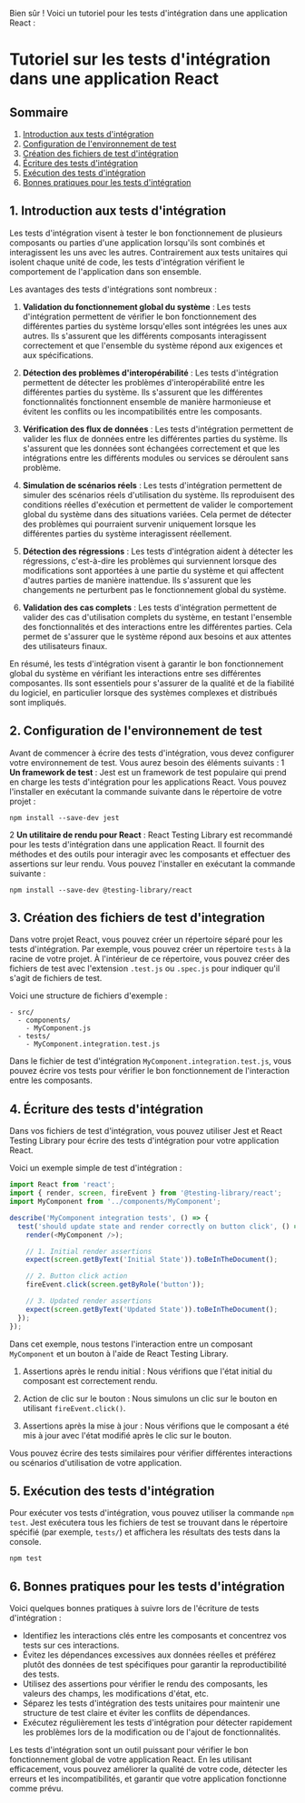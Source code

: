 Bien sûr ! Voici un tutoriel pour les tests d'intégration dans une application React :

# Tutoriel sur les tests d'intégration dans une application React

## Sommaire
1. [Introduction aux tests d'intégration](#introduction-aux-tests-dintégration)
2. [Configuration de l'environnement de test](#configuration-de-lenvironnement-de-test)
3. [Création des fichiers de test d'intégration](#creation-des-fichiers-de-test-dintegration)
4. [Écriture des tests d'intégration](#ecriture-des-tests-dintegration)
5. [Exécution des tests d'intégration](#execution-des-tests-dintegration)
6. [Bonnes pratiques pour les tests d'intégration](#bonnes-pratiques-pour-les-tests-dintegration)

## 1. Introduction aux tests d'intégration
Les tests d'intégration visent à tester le bon fonctionnement de plusieurs composants ou parties d'une application lorsqu'ils sont combinés et interagissent les uns avec les autres. Contrairement aux tests unitaires qui isolent chaque unité de code, les tests d'intégration vérifient le comportement de l'application dans son ensemble.

Les avantages des tests d'intégrations sont nombreux :
1. **Validation du fonctionnement global du système** : Les tests d'intégration permettent de vérifier le bon fonctionnement des différentes parties du système lorsqu'elles sont intégrées les unes aux autres. Ils s'assurent que les différents composants interagissent correctement et que l'ensemble du système répond aux exigences et aux spécifications.

2. **Détection des problèmes d'interopérabilité** : Les tests d'intégration permettent de détecter les problèmes d'interopérabilité entre les différentes parties du système. Ils s'assurent que les différentes fonctionnalités fonctionnent ensemble de manière harmonieuse et évitent les conflits ou les incompatibilités entre les composants.

3. **Vérification des flux de données** : Les tests d'intégration permettent de valider les flux de données entre les différentes parties du système. Ils s'assurent que les données sont échangées correctement et que les intégrations entre les différents modules ou services se déroulent sans problème.

4. **Simulation de scénarios réels** : Les tests d'intégration permettent de simuler des scénarios réels d'utilisation du système. Ils reproduisent des conditions réelles d'exécution et permettent de valider le comportement global du système dans des situations variées. Cela permet de détecter des problèmes qui pourraient survenir uniquement lorsque les différentes parties du système interagissent réellement.

5. **Détection des régressions** : Les tests d'intégration aident à détecter les régressions, c'est-à-dire les problèmes qui surviennent lorsque des modifications sont apportées à une partie du système et qui affectent d'autres parties de manière inattendue. Ils s'assurent que les changements ne perturbent pas le fonctionnement global du système.

6. **Validation des cas complets** : Les tests d'intégration permettent de valider des cas d'utilisation complets du système, en testant l'ensemble des fonctionnalités et des interactions entre les différentes parties. Cela permet de s'assurer que le système répond aux besoins et aux attentes des utilisateurs finaux.

En résumé, les tests d'intégration visent à garantir le bon fonctionnement global du système en vérifiant les interactions entre ses différentes composantes. Ils sont essentiels pour s'assurer de la qualité et de la fiabilité du logiciel, en particulier lorsque des systèmes complexes et distribués sont impliqués.

## 2. Configuration de l'environnement de test
Avant de commencer à écrire des tests d'intégration, vous devez configurer votre environnement de test. Vous aurez besoin des éléments suivants :
1 **Un framework de test** : Jest est un framework de test populaire qui prend en charge les tests d'intégration pour les applications React. Vous pouvez l'installer en exécutant la commande suivante dans le répertoire de votre projet :
  ```
  npm install --save-dev jest
  ```
2 **Un utilitaire de rendu pour React** : React Testing Library est recommandé pour les tests d'intégration dans une application React. Il fournit des méthodes et des outils pour interagir avec les composants et effectuer des assertions sur leur rendu. Vous pouvez l'installer en exécutant la commande suivante :
  ```
  npm install --save-dev @testing-library/react
  ```

## 3. Création des fichiers de test d'integration
Dans votre projet React, vous pouvez créer un répertoire séparé pour les tests d'intégration. Par exemple, vous pouvez créer un répertoire `tests` à la racine de votre projet. À l'intérieur de ce répertoire, vous pouvez créer des fichiers de test avec l'extension `.test.js` ou `.spec.js` pour indiquer qu'il s'agit de fichiers de test.

Voici une structure de fichiers d'exemple :
```
- src/
  - components/
    - MyComponent.js
  - tests/
    - MyComponent.integration.test.js
```

Dans le fichier de test d'intégration `MyComponent.integration.test.js`, vous pouvez écrire vos tests pour vérifier le bon fonctionnement de l'interaction entre les composants.

## 4. Écriture des tests d'intégration
Dans vos fichiers de test d'intégration, vous pouvez utiliser Jest et React Testing Library pour écrire des tests d'intégration pour votre application React.

Voici un exemple simple de test d'intégration :
```javascript
import React from 'react';
import { render, screen, fireEvent } from '@testing-library/react';
import MyComponent from '../components/MyComponent';

describe('MyComponent integration tests', () => {
  test('should update state and render correctly on button click', () => {
    render(<MyComponent />);

    // 1. Initial render assertions
    expect(screen.getByText('Initial State')).toBeInTheDocument();

    // 2. Button click action
    fireEvent.click(screen.getByRole('button'));

    // 3. Updated render assertions
    expect(screen.getByText('Updated State')).toBeInTheDocument();
  });
});
```

Dans cet exemple, nous testons l'interaction entre un composant `MyComponent` et un bouton à l'aide de React Testing Library.

1. Assertions après le rendu initial : Nous vérifions que l'état initial du composant est correctement rendu.

2. Action de clic sur le bouton : Nous simulons un clic sur le bouton en utilisant `fireEvent.click()`.

3. Assertions après la mise à jour : Nous vérifions que le composant a été mis à jour avec l'état modifié après le clic sur le bouton.

Vous pouvez écrire des tests similaires pour vérifier différentes interactions ou scénarios d'utilisation de votre application.

## 5. Exécution des tests d'intégration
Pour exécuter vos tests d'intégration, vous pouvez utiliser la commande `npm test`. Jest exécutera tous les fichiers de test se trouvant dans le répertoire spécifié (par exemple, `tests/`) et affichera les résultats des tests dans la console.

```
npm test
```

## 6. Bonnes pratiques pour les tests d'intégration
Voici quelques bonnes pratiques à suivre lors de l'écriture de tests d'intégration :
- Identifiez les interactions clés entre les composants et concentrez vos tests sur ces interactions.
- Évitez les dépendances excessives aux données réelles et préférez plutôt des données de test spécifiques pour garantir la reproductibilité des tests.
- Utilisez des assertions pour vérifier le rendu des composants, les valeurs des champs, les modifications d'état, etc.
- Séparez les tests d'intégration des tests unitaires pour maintenir une structure de test claire et éviter les conflits de dépendances.
- Exécutez régulièrement les tests d'intégration pour détecter rapidement les problèmes lors de la modification ou de l'ajout de fonctionnalités.

Les tests d'intégration sont un outil puissant pour vérifier le bon fonctionnement global de votre application React. En les utilisant efficacement, vous pouvez améliorer la qualité de votre code, détecter les erreurs et les incompatibilités, et garantir que votre application fonctionne comme prévu.